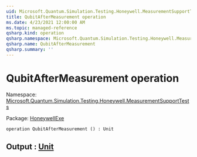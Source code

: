 ```yaml
---
uid: Microsoft.Quantum.Simulation.Testing.Honeywell.MeasurementSupportTests.QubitAfterMeasurement
title: QubitAfterMeasurement operation
ms.date: 4/23/2021 12:00:00 AM
ms.topic: managed-reference
qsharp.kind: operation
qsharp.namespace: Microsoft.Quantum.Simulation.Testing.Honeywell.MeasurementSupportTests
qsharp.name: QubitAfterMeasurement
qsharp.summary: ''
---
```


# QubitAfterMeasurement operation

Namespace: [Microsoft.Quantum.Simulation.Testing.Honeywell.MeasurementSupportTests](xref:Microsoft.Quantum.Simulation.Testing.Honeywell.MeasurementSupportTests)

Package: [HoneywellExe](https://nuget.org/packages/HoneywellExe)




```qsharp
operation QubitAfterMeasurement () : Unit
```


## Output : [Unit](xref:microsoft.quantum.qsharp.valueliterals#unit-literal)

